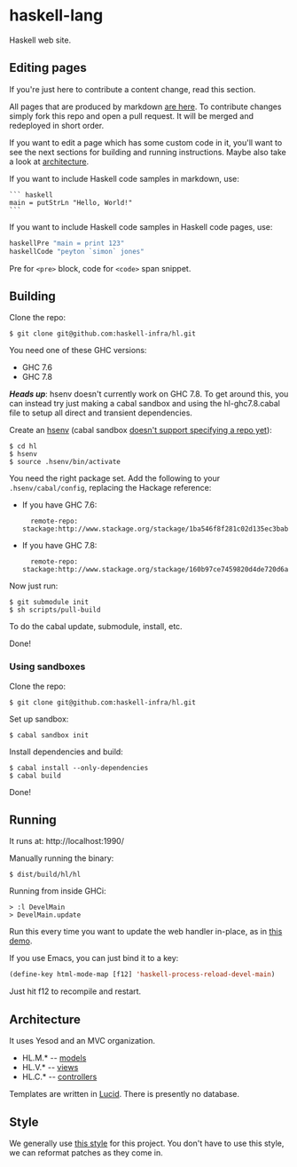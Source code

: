 haskell-lang
=====

Haskell web site.

## Editing pages

If you're just here to contribute a content change, read this section.

All pages that are produced by markdown
[are here](https://github.com/haskell-infra/hl/tree/master/static/markdown). To
contribute changes simply fork this repo and open a pull request. It
will be merged and redeployed in short order.

If you want to edit a page which has some custom code in it, you'll
want to see the next sections for building and running
instructions. Maybe also take a look at [architecture](#architecture).

If you want to include Haskell code samples in markdown, use:

    ``` haskell
    main = putStrLn "Hello, World!"
    ```

If you want to include Haskell code samples in Haskell code pages,
use:

``` haskell
haskellPre "main = print 123"
haskellCode "peyton `simon` jones"
```

Pre for `<pre>` block, code for `<code>` span snippet.

## Building

Clone the repo:

    $ git clone git@github.com:haskell-infra/hl.git

You need one of these GHC versions:

* GHC 7.6
* GHC 7.8

***Heads up***: hsenv doesn't currently work on GHC 7.8. To get around
   this, you can instead try just making a cabal sandbox and using the
   hl-ghc7.8.cabal file to setup all direct and transient dependencies.

Create an [hsenv](http://hackage.haskell.org/package/hsenv) (cabal
sandbox [doesn't support specifying a repo yet](https://github.com/haskell/cabal/issues/1884)):

    $ cd hl
    $ hsenv
    $ source .hsenv/bin/activate

You need the right package set. Add the following to your
`.hsenv/cabal/config`, replacing the Hackage reference:

* If you have GHC 7.6:

        remote-repo: stackage:http://www.stackage.org/stackage/1ba546f8f281c02d135ec3babd86516f726b4453
* If you have GHC 7.8:

        remote-repo: stackage:http://www.stackage.org/stackage/160b97ce7459820d4de720d6a867b85297ab4351

Now just run:

    $ git submodule init
    $ sh scripts/pull-build

To do the cabal update, submodule, install, etc.

Done!

### Using sandboxes

Clone the repo:

    $ git clone git@github.com:haskell-infra/hl.git

Set up sandbox:

    $ cabal sandbox init

Install dependencies and build:

    $ cabal install --only-dependencies
    $ cabal build

Done!

## Running

It runs at: http://localhost:1990/

Manually running the binary:

    $ dist/build/hl/hl

Running from inside GHCi:

    > :l DevelMain
    > DevelMain.update

Run this every time you want to update the web handler in-place, as in
[this demo](https://github.com/chrisdone/ghci-reload-demo).

If you use Emacs, you can just bind it to a key:

``` lisp
(define-key html-mode-map [f12] 'haskell-process-reload-devel-main)
```

Just hit f12 to recompile and restart.

## Architecture

It uses Yesod and an MVC organization.

* HL.M.* -- [models](https://github.com/haskell-infra/hl/tree/master/src/HL/Model)
* HL.V.* -- [views](https://github.com/haskell-infra/hl/tree/master/src/HL/View)
* HL.C.* -- [controllers](https://github.com/haskell-infra/hl/tree/master/src/HL/Controller)

Templates are written in
[Lucid](https://github.com/chrisdone/lucid). There is presently no
database.

## Style

We generally use
[this style](https://github.com/chrisdone/haskell-style-guide)
for this project. You don't have to use this style, we can reformat patches as
they come in.
